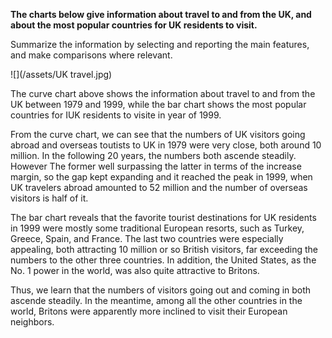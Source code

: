 **The charts below give information about travel to and from the UK, and about the most popular countries for UK residents to visit.**

Summarize the information by selecting and reporting the main features, and make comparisons where relevant.

![](/assets/UK travel.jpg)

The curve chart above shows the information about travel to and from the UK between 1979 and 1999, while the bar chart shows the most popular countries for IUK residents to visite in year of 1999.

From the curve chart, we can see that the numbers of UK visitors going abroad and overseas toutists to UK in 1979 were very close, both around 10 million. In the following 20 years, the numbers both ascende steadily. However The former well surpassing the latter in terms of the increase margin, so the gap kept expanding and it reached the peak in 1999, when UK travelers abroad amounted to 52 million and the number of overseas visitors is half of it.

The bar chart reveals that the favorite tourist destinations for UK residents in 1999 were mostly some traditional European resorts, such as Turkey, Greece, Spain, and France. The last two countries were especially appealing, both attracting 10 million or so British visitors, far exceeding the numbers to the other three countries. In addition, the United States, as the No. 1 power in the world, was also quite attractive to Britons.

Thus, we learn that the numbers of visitors going out and coming in both ascende steadily. In the meantime, among all the other countries in the world, Britons were apparently more inclined to visit their European neighbors.

